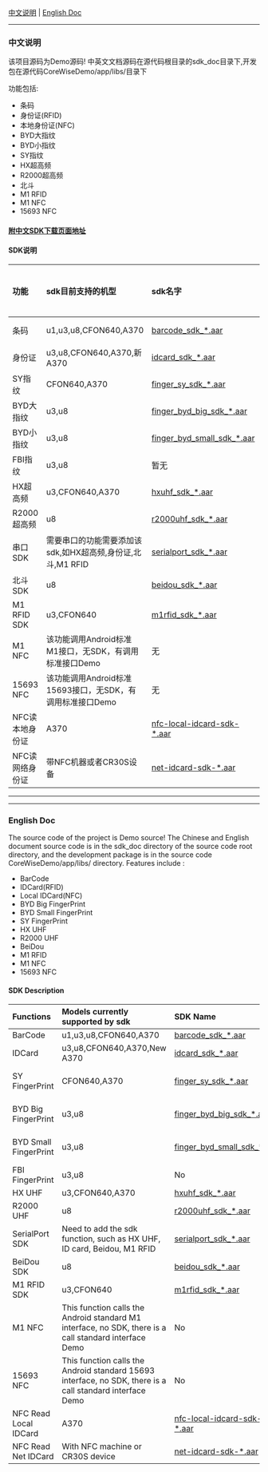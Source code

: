

[中文说明](#user-content-zh) | [English Doc](#user-content-en)


---

<h3 id="user-content-zh">中文说明</h3>


该项目源码为Demo源码! 中英文文档源码在源代码根目录的sdk_doc目录下,开发包在源代码CoreWiseDemo/app/libs/目录下


功能包括:
- 条码
- 身份证(RFID)
- 本地身份证(NFC)
- BYD大指纹
- BYD小指纹
- SY指纹
- HX超高频
- R2000超高频
- 北斗
- M1 RFID
- M1 NFC
- 15693 NFC

#### [附中文SDK下载页面地址](https://coding.net/u/CoreWise/p/SDK/git/blob/master/ReadMe.md)




#### SDK说明


| 功能            | sdk目前支持的机型                                          | sdk名字                                                      |                           开发文档                           |
| :-------------- | :--------------------------------------------------------- | :----------------------------------------------------------- | :----------------------------------------------------------: |
| 条码            | u1,u3,u8,CFON640,A370                                      | [barcode_sdk_*.aar](<https://coding.net/u/CoreWise/p/SDK/git/raw/master/barcode_sdk_20190429.aar>) | <a href="https://github.com/CoreWise/CoreWiseDemo/blob/master/sdk_doc/zh/条码.md" target="view_window">查看</a> |
| 身份证          | u3,u8,CFON640,A370,新A370                                  | [idcard_sdk_*.aar](https://coding.net/u/CoreWise/p/SDK/git/raw/master/idcard_sdk_20190429.aar) | [直达](https://coding.net/u/CoreWise/p/CoreWiseDemo/git/blob/master/sdk_doc/zh/身份证.md) |
| SY指纹          | CFON640,A370                                               | [finger_sy_sdk_*.aar](https://coding.net/u/CoreWise/p/SDK/git/raw/master/finger_sy_sdk_20190429.aar) | [直达](https://coding.net/u/CoreWise/p/CoreWiseDemo/git/blob/master/sdk_doc/zh/SY指纹.md) |
| BYD大指纹       | u3,u8                                                      | [finger_byd_big_sdk_*.aar](https://coding.net/u/CoreWise/p/SDK/git/raw/master/finger_byd_big_sdk_20190429.aar) | [直达](https://coding.net/u/CoreWise/p/CoreWiseDemo/git/blob/master/sdk_doc/zh/BYD大指纹.md) |
| BYD小指纹       | u3,u8                                                      | [finger_byd_small_sdk_*.aar](https://coding.net/u/CoreWise/p/SDK/git/raw/master/finger_byd_small_sdk_20190429.aar) | [直达](https://coding.net/u/CoreWise/p/CoreWiseDemo/git/blob/master/sdk_doc/zh/BYD小指纹.md) |
| FBI指纹         | u3,u8                                                      | 暂无                                                         | [直达](https://coding.net/u/CoreWise/p/CoreWiseDemo/git/blob/master/sdk_doc/zh/FBI指纹.md) |
| HX超高频        | u3,CFON640,A370                                            | [hxuhf_sdk_*.aar](https://coding.net/u/CoreWise/p/SDK/git/raw/master/hxuhf_sdk_20190429.aar) | [直达](https://coding.net/u/CoreWise/p/CoreWiseDemo/git/blob/master/sdk_doc/zh/HX超高频.md) |
| R2000超高频     | u8                                                         | [r2000uhf_sdk_*.aar](https://coding.net/u/CoreWise/p/SDK/git/raw/master/r2000uhf_sdk_20190429.aar) | [直达](https://coding.net/u/CoreWise/p/CoreWiseDemo/git/blob/master/sdk_doc/zh/R2000超高频.md) |
| 串口SDK         | 需要串口的功能需要添加该sdk,如HX超高频,身份证,北斗,M1 RFID | [serialport_sdk_*.aar](https://coding.net/u/CoreWise/p/SDK/git/raw/master/serialport_sdk_20190429.aar) |                                                              |
| 北斗SDK         | u8                                                         | [beidou_sdk_*.aar](https://coding.net/u/CoreWise/p/SDK/git/raw/master/beidou_sdk_20190429.aar) | [直达](https://coding.net/u/CoreWise/p/CoreWiseDemo/git/blob/master/sdk_doc/zh/北斗.md) |
| M1 RFID SDK     | u3,CFON640                                                 | [m1rfid_sdk_*.aar](https://coding.net/u/CoreWise/p/SDK/git/raw/master/m1rfid_sdk_20190429.aar) | [直达](https://coding.net/u/CoreWise/p/CoreWiseDemo/git/blob/master/sdk_doc/zh/M1RFID.md) |
| M1 NFC          | 该功能调用Android标准M1接口，无SDK，有调用标准接口Demo     | 无                                                           |                                                              |
| 15693 NFC       | 该功能调用Android标准15693接口，无SDK，有调用标准接口Demo  | 无                                                           |                                                              |
| NFC读本地身份证 | A370                                                       | [nfc-local-idcard-sdk-*.aar](https://coding.net/u/CoreWise/p/SDK/git/raw/master/nfc-local-idcard-sdk-20190401.aar) | [直达](https://coding.net/u/CoreWise/p/CoreWiseDemo/git/blob/master/sdk_doc/zh/条码.md) |
| NFC读网络身份证 | 带NFC机器或者CR30S设备                                     | [net-idcard-sdk-*.aar](https://coding.net/u/CoreWise/p/SDK/git/raw/master/net-idcard-sdk-20190401.aar) | [直达](https://coding.net/u/CoreWise/p/CoreWiseDemo/git/blob/master/sdk_doc/zh/条码.md) |


----

----

<h3 id="user-content-en">English Doc</h3>


The source code of the project is Demo source! The Chinese and English document source code is in the sdk_doc directory of the source code root directory, and the development package is in the source code CoreWiseDemo/app/libs/ directory.
Features include :

- BarCode
- IDCard(RFID)
- Local IDCard(NFC)
- BYD Big FingerPrint
- BYD Small FingerPrint
- SY FingerPrint
- HX UHF
- R2000 UHF
- BeiDou
- M1 RFID
- M1 NFC
- 15693 NFC



#### SDK Description



| Functions             | Models currently supported by sdk                            | SDK Name                                                     |                           SDK Doc                            |
| :-------------------- | :----------------------------------------------------------- | :----------------------------------------------------------- | :----------------------------------------------------------: |
| BarCode               | u1,u3,u8,CFON640,A370                                        | [barcode_sdk_*.aar](<https://coding.net/u/CoreWise/p/SDK/git/raw/master/barcode_sdk_20190429.aar>) | [Direct](https://coding.net/u/CoreWise/p/CoreWiseDemo/git/blob/master/sdk_doc/en/BarCode.md) |
| IDCard                | u3,u8,CFON640,A370,New A370                                  | [idcard_sdk_*.aar](https://coding.net/u/CoreWise/p/SDK/git/raw/master/idcard_sdk_20190429.aar) | [Direct](https://coding.net/u/CoreWise/p/CoreWiseDemo/git/blob/master/sdk_doc/en/IDCard.md) |
| SY FingerPrint        | CFON640,A370                                                 | [finger_sy_sdk_*.aar](https://coding.net/u/CoreWise/p/SDK/git/raw/master/finger_sy_sdk_20190429.aar) | [Direct](https://coding.net/u/CoreWise/p/CoreWiseDemo/git/blob/master/sdk_doc/en/SY FingerPrint.md) |
| BYD Big FingerPrint   | u3,u8                                                        | [finger_byd_big_sdk_*.aar](https://coding.net/u/CoreWise/p/SDK/git/raw/master/finger_byd_big_sdk_20190429.aar) | [Direct](https://coding.net/u/CoreWise/p/CoreWiseDemo/git/blob/master/sdk_doc/en/BYD Big FingerPrint.md) |
| BYD Small FingerPrint | u3,u8                                                        | [finger_byd_small_sdk_*.aar](https://coding.net/u/CoreWise/p/SDK/git/raw/master/finger_byd_small_sdk_20190429.aar) | [Direct](https://coding.net/u/CoreWise/p/CoreWiseDemo/git/blob/master/sdk_doc/en/BYD Small FingerPrint.md) |
| FBI FingerPrint       | u3,u8                                                        | No                                                           |                                                              |
| HX UHF                | u3,CFON640,A370                                              | [hxuhf_sdk_*.aar](https://coding.net/u/CoreWise/p/SDK/git/raw/master/hxuhf_sdk_20190429.aar) | [Direct](https://coding.net/u/CoreWise/p/CoreWiseDemo/git/blob/master/sdk_doc/en/HXUHF.md) |
| R2000 UHF             | u8                                                           | [r2000uhf_sdk_*.aar](https://coding.net/u/CoreWise/p/SDK/git/raw/master/r2000uhf_sdk_20190429.aar) | [Direct](https://coding.net/u/CoreWise/p/CoreWiseDemo/git/blob/master/sdk_doc/en/R2000UHF.md) |
| SerialPort SDK        | Need to add the sdk function, such as HX UHF, ID card, Beidou, M1 RFID | [serialport_sdk_*.aar](https://coding.net/u/CoreWise/p/SDK/git/raw/master/serialport_sdk_20190429.aar) |                                                              |
| BeiDou SDK            | u8                                                           | [beidou_sdk_*.aar](https://coding.net/u/CoreWise/p/SDK/git/raw/master/beidou_sdk_20190429.aar) | [Direct](https://coding.net/u/CoreWise/p/CoreWiseDemo/git/blob/master/sdk_doc/en/BeiDou.md) |
| M1 RFID SDK           | u3,CFON640                                                   | [m1rfid_sdk_*.aar](https://coding.net/u/CoreWise/p/SDK/git/raw/master/m1rfid_sdk_20190429.aar) | [Direct](https://coding.net/u/CoreWise/p/CoreWiseDemo/git/blob/master/sdk_doc/en/M1RFID.md) |
| M1 NFC                | This function calls the Android standard M1 interface, no SDK, there is a call standard interface Demo | No                                                           |                                                              |
| 15693 NFC             | This function calls the Android standard 15693 interface, no SDK, there is a call standard interface Demo | No                                                           |                                                              |
| NFC Read Local IDCard | A370                                                         | [nfc-local-idcard-sdk-*.aar](https://coding.net/u/CoreWise/p/SDK/git/raw/master/nfc-local-idcard-sdk-20190401.aar) | [Direct](https://coding.net/u/CoreWise/p/CoreWiseDemo/git/blob/master/sdk_doc/en/BarCode.md) |
| NFC Read Net IDCard   | With NFC machine or CR30S device                             | [net-idcard-sdk-*.aar](https://coding.net/u/CoreWise/p/SDK/git/raw/master/net-idcard-sdk-20190401.aar) | [Direct](https://coding.net/u/CoreWise/p/CoreWiseDemo/git/blob/master/sdk_doc/en/BarCode.md) |